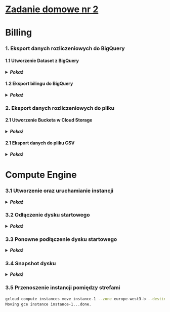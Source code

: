 # [Zadanie domowe nr 2](https://szkolachmury.pl/google-cloud-platform-droga-architekta/tydzien-2-podstawy-pracy-z-gcp/zadanie-domowe-nr-2/)

# Billing

### 1. Eksport danych rozliczeniowych do BigQuery

#### 1.1 Utworzenie Dataset z BigQuery

<details>
  <summary><b><i>Pokaż</i></b></summary>

![BigQuery](./img/dataset.jpg "BigQuery")
![BigQuery](./img/dataset2.jpg "BigQuery")
</details>

#### 1.2 Eksport bilingu do BigQuery

<details>
  <summary><b><i>Pokaż</i></b></summary>

![BigQuery](./img/eksport1.jpg "Export")
![BigQuery](./img/eksport2.jpg "Export")
![BigQuery](./img/eksport3.jpg "Export")
</details>

### 2. Eksport danych rozliczeniowych do pliku

#### 2.1 Utworzenie Bucketa w Cloud Storage

<details>
  <summary><b><i>Pokaż</i></b></summary>

![CloudStorage](./img/bucket1.jpg "CloudStorage")
![CloudStorage](./img/bucket2.jpg "CloudStorage")
![CloudStorage](./img/bucket3.jpg "CloudStorage")
![CloudStorage](./img/bucket4.jpg "CloudStorage")
</details>

#### 2.1 Eksport danych do pliku CSV

<details>
  <summary><b><i>Pokaż</i></b></summary>

![CloudStorage](./img/plik_csv1.jpg "CloudStorage")
![CloudStorage](./img/plik_csv2.jpg "CloudStorage")
![CloudStorage](./img/plik_csv3.jpg "CloudStorage")
</details>

# Compute Engine

### 3.1 Utworzenie oraz uruchamianie instancji

<details>
  <summary><b><i>Pokaż</i></b></summary>

![ComputeEngine](./img/instancja1.jpg "ComputeEngine")
![ComputeEngine](./img/instancja2.jpg "ComputeEngine")
</details>

### 3.2 Odłączenie dysku startowego

<details>
  <summary><b><i>Pokaż</i></b></summary>

![ComputeEngine](./img/odlaczanie1.jpg "ComputeEngine")
![ComputeEngine](./img/odlaczanie2.jpg "ComputeEngine")
![ComputeEngine](./img/odlaczanie3.jpg "ComputeEngine")
</details>

### 3.3 Ponowne podłączenie dysku startowego

<details>
  <summary><b><i>Pokaż</i></b></summary>

![ComputeEngine](./img/podlaczenie1.jpg "ComputeEngine")
![ComputeEngine](./img/podlaczenie2.jpg "ComputeEngine")
![ComputeEngine](./img/podlaczenie3.jpg "ComputeEngine")
</details>

### 3.4 Snapshot dysku

<details>
  <summary><b><i>Pokaż</i></b></summary>

![ComputeEngine](./img/snapshot1.jpg "ComputeEngine")
![ComputeEngine](./img/snapshot2.jpg "ComputeEngine")
</details>

### 3.5 Przenoszenie instancji pomiędzy strefami

```bash
gcloud compute instances move instance-1 --zone europe-west3-b --destination-zone europe-west3-a
Moving gce instance instance-1...done.
```